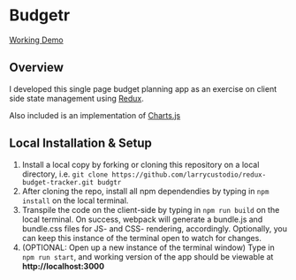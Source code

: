 # Budgetr
[Working Demo](https://lc-budgeting-app.herokuapp.com/)

## Overview
I developed this single page budget planning app as an exercise on client side state management using [Redux](https://redux.js.org/).

Also included is an implementation of [Charts.js](http://www.chartjs.org/)

## Local Installation & Setup
1. Install a local copy by forking or cloning this repository on a local directory, i.e. `git clone https://github.com/larrycustodio/redux-budget-tracker.git budgtr`
2. After cloning the repo, install all npm dependendies by typing in `npm install` on the local terminal.
3. Transpile the code on the client-side by typing in `npm run build` on the local terminal. On success, webpack will generate a bundle.js and bundle.css files 
for JS- and CSS- rendering, accordingly. Optionally, you can keep this instance of the terminal open to watch for changes. 
4. (OPTIONAL: Open up a new instance of the terminal window) Type in `npm run start`, and  working version of the app should be viewable at **http://localhost:3000**